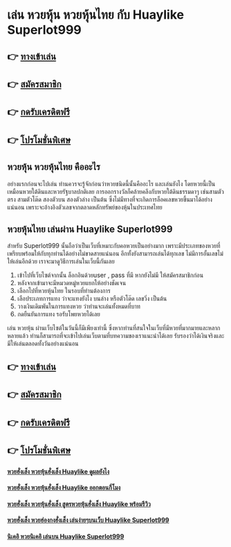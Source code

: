 # เล่น หวยหุ้น หวยหุ้นไทย กับ Huaylike Superlot999 

## 👉 [ทางเข้าเล่น](https://bit.ly/3qH9fbm)
## 👉 [สมัครสมาชิก](https://bit.ly/3qH9fbm)
## 👉 [กดรับเครดิตฟรี](https://bit.ly/3qH9fbm)
## 👉 [โปรโมชั่นพิเศษ](https://bit.ly/3qH9fbm)

## หวยหุ้น หวยหุ้นไทย คืออะไร
อย่างแรกก่อนจะไปเล่น ท่านควรจะรู้จักก่อนว่าหวยชนิดนี้นั้นคืออะไร และเล่นยังไง โดยหวยนี้เป็นเหมือนหวยใต้ดินและหวยรัฐบาลปกติเลย การออกรางวัลก็คล้ายคลึงกับหวยใต้ดินธรรมดาๆ เช่นสามตัวตรง สามตัวโต๊ด สองตัวบน สองตัวล่าง เป็นต้น ซึ่งไม่มีทางที่จะเกิดการล็อคเลขหวยขึ้นมาได้อย่างแน่นอน เพราะจะอ้างอิงตัวเลขจากตลาดหลักทรัพย์ของหุ้นในประเทศไทย

## หวยหุ้นไทย เล่นผ่าน Huaylike Superlot999 
สำหรับ Superlot999 นั้นถือว่าเป็นเว็บที่เหมาะกับคอหวยเป็นอย่างมาก เพราะมีประเภทของหวยที่เพรียบพร้อมให้กับทุกท่านได้อย่างไม่ขาดสายแน่นอน อีกทั้งยังสามารถเล่นได้ทุกเลข ไม่มีการอั้นเลขไม่ให้เล่นอีกด้วย เราจะมาดูวิธีการเล่นในเว็บนี้กันเลย
1. เข้าไปที่เว็บไซต์จากนั้น ล็อกอินด้วยuser , pass ที่มี หากยังไม่มี ให้สมัครสมาชิกก่อน
2. หลังจากเข้ามาจะมีหมวดหมู่หวยแยกให้อย่างชัดเจน
3. เลือกไปที่หวยหุ้นไทย ในรอบที่ท่านต้องการ
4. เลือประเภทการแทง ว่าจะแทงยังไง บนล่าง หรือตัวโต๊ด เลขวิ่ง เป็นต้น
5. วางเงินเดิมพันในการแทงหวย ว่าท่านจะเล่นทั้งหมดที่บาท
6. กดยืนยันการแทง รอรับโพยหวยได้เลย

เล่น หวยหุ้น ผ่านเว็บไซต์ในวันนี้ก็มีเพียงเท่านี้ ซึ่งหากท่านที่สนใจในเว็บที่มีหวยที่มากมายและหลากหลายแล้ว ท่านก็สามารถที่จะเข้าไปเล่นเว็บตามที่บทความของเราแนะนำได้เลย  รับรองว่าได้เงินจริงและมีให้เล่นตลอดทั้งวันอย่างแน่นอน

## 👉 [ทางเข้าเล่น](https://bit.ly/3qH9fbm)
## 👉 [สมัครสมาชิก](https://bit.ly/3qH9fbm)
## 👉 [กดรับเครดิตฟรี](https://bit.ly/3qH9fbm)
## 👉 [โปรโมชั่นพิเศษ](https://bit.ly/3qH9fbm)

#### [หวยฮั่งเส็ง หวยหุ้นฮั่งเส็ง Huaylike ดูผลยังไง](https://atom.io/themes/หวยฮั่งเส็ง%20หวยหุ้นฮั่งเส็ง%20Huaylike%20ดูผลยังไง)
#### [หวยฮั่งเส็ง หวยหุ้นฮั่งเส็ง Huaylike ออกตอนกี่โมง](https://atom.io/themes/หวยฮั่งเส็ง%20หวยหุ้นฮั่งเส็ง%20Huaylike%20ออกตอนกี่โมง)
#### [หวยฮั่งเส็ง หวยหุ้นฮั่งเส็ง สูตรหวยหุ้นฮั่งเส็ง Huaylike พร้อมรีวิว](https://atom.io/themes/หวยฮั่งเส็ง%20หวยหุ้นฮั่งเส็ง%20สูตรหวยหุ้นฮั่งเส็ง%20Huaylike%20พร้อมรีวิว)
#### [หวยฮั่งเส็ง หวยฮ่องกงฮั่งเส็ง เล่นง่ายๆบนเว็บ Huaylike Superlot999](https://atom.io/themes/หวยฮั่งเส็ง%20หวยฮ่องกงฮั่งเส็ง%20เล่นง่ายๆบนเว็บ%20Huaylike%20Superlot999)
#### [นิเคอิ หวยนิเคอิ เล่นบน Huaylike Superlot999](https://atom.io/themes/นิเคอิ%20หวยนิเคอิ%20เล่นบน%20Huaylike%20Superlot999)